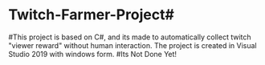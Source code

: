 # Twitch-Farmer-Project#
#This project is based on C#, and its made to automatically collect twitch "viewer reward" without human interaction. The project is created in Visual Studio 2019 with windows form.
#Its Not Done Yet!
